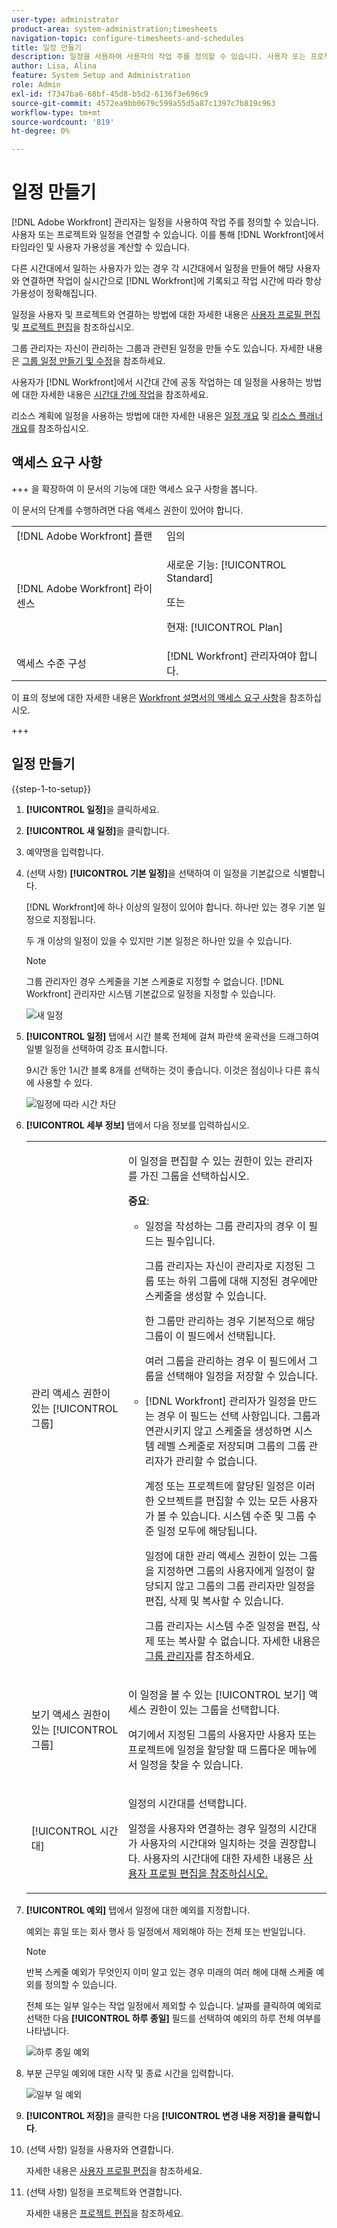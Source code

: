 ```yaml
---
user-type: administrator
product-area: system-administration;timesheets
navigation-topic: configure-timesheets-and-schedules
title: 일정 만들기
description: 일정을 사용하여 사용자의 작업 주를 정의할 수 있습니다. 사용자 또는 프로젝트와 일정을 연결할 수 있습니다. 이를 통해  [!DNL Workfront] 에서는 타임라인과 사용자 가용성을 계산할 수 있습니다.
author: Lisa, Alina
feature: System Setup and Administration
role: Admin
exl-id: f7347ba6-68bf-45d8-b5d2-6136f3e696c9
source-git-commit: 4572ea9bb0679c599a55d5a87c1397c7b819c963
workflow-type: tm+mt
source-wordcount: '819'
ht-degree: 0%

---
```


# 일정 만들기

<!--Audited: 01/2024-->

<!--DON'T DELETE, DRAFT OR HIDE THIS ARTICLE. IT IS LINKED TO THE PRODUCT, THROUGH THE CONTEXT SENSITIVE HELP LINKS. 
Linked to Editing Users, Editing Projects, Creating and managing groups
-->

[!DNL Adobe Workfront] 관리자는 일정을 사용하여 작업 주를 정의할 수 있습니다. 사용자 또는 프로젝트와 일정을 연결할 수 있습니다. 이를 통해 [!DNL Workfront]에서 타임라인 및 사용자 가용성을 계산할 수 있습니다.

다른 시간대에서 일하는 사용자가 있는 경우 각 시간대에서 일정을 만들어 해당 사용자와 연결하면 작업이 실시간으로 [!DNL Workfront]에 기록되고 작업 시간에 따라 항상 가용성이 정확해집니다.

일정을 사용자 및 프로젝트와 연결하는 방법에 대한 자세한 내용은 [사용자 프로필 편집](../../../administration-and-setup/add-users/create-and-manage-users/edit-a-users-profile.md) 및 [프로젝트 편집](../../../manage-work/projects/manage-projects/edit-projects.md)을 참조하십시오.

그룹 관리자는 자신이 관리하는 그룹과 관련된 일정을 만들 수도 있습니다. 자세한 내용은 [그룹 일정 만들기 및 수정](../../../administration-and-setup/manage-groups/work-with-group-objects/create-and-modify-a-groups-schedules.md)을 참조하세요.

사용자가 [!DNL Workfront]에서 시간대 간에 공동 작업하는 데 일정을 사용하는 방법에 대한 자세한 내용은 [시간대 간에 작업](../../../workfront-basics/tips-tricks-and-troubleshooting/working-across-timezones.md)을 참조하세요.

리소스 계획에 일정을 사용하는 방법에 대한 자세한 내용은 [일정 개요](/help/quicksilver/administration-and-setup/set-up-workfront/configure-timesheets-schedules/schedules-overview.md) 및 [리소스 플래너 개요](/help/quicksilver/resource-mgmt/resource-planning/get-started-resource-planner.md)를 참조하십시오.

## 액세스 요구 사항

+++ 을 확장하여 이 문서의 기능에 대한 액세스 요구 사항을 봅니다.

이 문서의 단계를 수행하려면 다음 액세스 권한이 있어야 합니다.

<table style="table-layout:auto"> 
 <col> 
 <col> 
 <tbody> 
  <tr> 
   <td role="rowheader">[!DNL Adobe Workfront] 플랜</td> 
   <td>임의</td> 
  </tr> 
  <tr> 
   <td role="rowheader">[!DNL Adobe Workfront] 라이센스</td> 
   <td><p>새로운 기능: [!UICONTROL Standard]</p>
       <p>또는</p>
       <p>현재: [!UICONTROL Plan]</p></td>
  </tr> 
  <tr> 
   <td role="rowheader">액세스 수준 구성</td> 
   <td>[!DNL Workfront] 관리자여야 합니다. </td> 
  </tr> 
 </tbody> 
</table>

이 표의 정보에 대한 자세한 내용은 [Workfront 설명서의 액세스 요구 사항](/help/quicksilver/administration-and-setup/add-users/access-levels-and-object-permissions/access-level-requirements-in-documentation.md)을 참조하십시오.

+++

## 일정 만들기

{{step-1-to-setup}}

1. **[!UICONTROL 일정]**&#x200B;을 클릭하세요.
1. **[!UICONTROL 새 일정]**&#x200B;을 클릭합니다.
1. 예약명을 입력합니다.
1. (선택 사항) **[!UICONTROL 기본 일정]**&#x200B;을 선택하여 이 일정을 기본값으로 식별합니다.

   [!DNL Workfront]에 하나 이상의 일정이 있어야 합니다. 하나만 있는 경우 기본 일정으로 지정됩니다.

   두 개 이상의 일정이 있을 수 있지만 기본 일정은 하나만 있을 수 있습니다.

   >[!NOTE]
   >
   >그룹 관리자인 경우 스케줄을 기본 스케줄로 지정할 수 없습니다. [!DNL Workfront] 관리자만 시스템 기본값으로 일정을 지정할 수 있습니다.

   ![새 일정](assets/new-schedule.png)

1. **[!UICONTROL 일정]** 탭에서 시간 블록 전체에 걸쳐 파란색 윤곽선을 드래그하여 일별 일정을 선택하여 강조 표시합니다.

   9시간 동안 1시간 블록 8개를 선택하는 것이 좋습니다. 이것은 점심이나 다른 휴식에 사용할 수 있다.

   ![일정에 따라 시간 차단](assets/new-schedule-with-exceptions.png)

1. **[!UICONTROL 세부 정보]** 탭에서 다음 정보를 입력하십시오.

   <table style="table-layout:auto">
    <tr>
     <td>관리 액세스 권한이 있는 [!UICONTROL 그룹]</td>
     <td><p>이 일정을 편집할 수 있는 권한이 있는 관리자를 가진 그룹을 선택하십시오.</p>
     <p><b>중요</b>:</p>
      <ul>
       <li>
       <p>일정을 작성하는 그룹 관리자의 경우 이 필드는 필수입니다.</p>
       <p>그룹 관리자는 자신이 관리자로 지정된 그룹 또는 하위 그룹에 대해 지정된 경우에만 스케줄을 생성할 수 있습니다.</p>
       <p>한 그룹만 관리하는 경우 기본적으로 해당 그룹이 이 필드에서 선택됩니다.</p>
       <p>여러 그룹을 관리하는 경우 이 필드에서 그룹을 선택해야 일정을 저장할 수 있습니다.</p></li>
       <li>[!DNL Workfront] 관리자가 일정을 만드는 경우 이 필드는 선택 사항입니다. 그룹과 연관시키지 않고 스케줄을 생성하면 시스템 레벨 스케줄로 저장되며 그룹의 그룹 관리자가 관리할 수 없습니다.
       <p>계정 또는 프로젝트에 할당된 일정은 이러한 오브젝트를 편집할 수 있는 모든 사용자가 볼 수 있습니다. 시스템 수준 및 그룹 수준 일정 모두에 해당됩니다.</p>
       </li>
       <p>일정에 대한 관리 액세스 권한이 있는 그룹을 지정하면 그룹의 사용자에게 일정이 할당되지 않고 그룹의 그룹 관리자만 일정을 편집, 삭제 및 복사할 수 있습니다.</p>
       <p>그룹 관리자는 시스템 수준 일정을 편집, 삭제 또는 복사할 수 없습니다. 자세한 내용은 <a href="../../../administration-and-setup/manage-groups/group-roles/group-administrators.md" class="MCXref xref">그룹 관리자</a>를 참조하세요.
     </td>
    </tr>
    <tr>
     <td>보기 액세스 권한이 있는 [!UICONTROL 그룹]</td>
     <td><p>이 일정을 볼 수 있는 [!UICONTROL 보기] 액세스 권한이 있는 그룹을 선택합니다.</p>
     <p>여기에서 지정된 그룹의 사용자만 사용자 또는 프로젝트에 일정을 할당할 때 드롭다운 메뉴에서 일정을 찾을 수 있습니다.</p></tr>
    <tr>
     <td>[!UICONTROL 시간대]</td>
     <td><p>일정의 시간대를 선택합니다.</p>
     <p>일정을 사용자와 연결하는 경우 일정의 시간대가 사용자의 시간대와 일치하는 것을 권장합니다. 사용자의 시간대에 대한 자세한 내용은 <a href="../../../administration-and-setup/add-users/create-and-manage-users/edit-a-users-profile.md" class="MCXref xref">사용자 프로필 편집을 참조하십시오.
     </td>
    </tr>
   </table>


1. **[!UICONTROL 예외]** 탭에서 일정에 대한 예외를 지정합니다.

   예외는 휴일 또는 회사 행사 등 일정에서 제외해야 하는 전체 또는 반일입니다.

   >[!NOTE]
   >
   >반복 스케줄 예외가 무엇인지 이미 알고 있는 경우 미래의 여러 해에 대해 스케줄 예외를 정의할 수 있습니다.

   전체 또는 일부 일수는 작업 일정에서 제외할 수 있습니다. 날짜를 클릭하여 예외로 선택한 다음 **[!UICONTROL 하루 종일]** 필드를 선택하여 예외의 하루 전체 여부를 나타냅니다.

   ![하루 종일 예외](assets/schedule-adding-an-all-day-exception.png)

1. 부분 근무일 예외에 대한 시작 및 종료 시간을 입력합니다.

   ![일부 일 예외](assets/partial-day-exception-on-schedules.png)

1. **[!UICONTROL 저장]**&#x200B;을 클릭한 다음 **[!UICONTROL 변경 내용 저장]을 클릭합니다**.

1. (선택 사항) 일정을 사용자와 연결합니다.

   자세한 내용은 [사용자 프로필 편집](../../../administration-and-setup/add-users/create-and-manage-users/edit-a-users-profile.md)을 참조하세요.

1. (선택 사항) 일정을 프로젝트와 연결합니다.

   자세한 내용은 [프로젝트 편집](../../../manage-work/projects/manage-projects/edit-projects.md)을 참조하세요.
